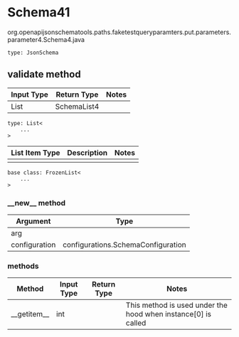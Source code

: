 # Schema41
org.openapijsonschematools.paths.faketestqueryparamters.put.parameters.parameter4.Schema4.java
```
type: JsonSchema
```

## validate method
| Input Type | Return Type | Notes |
| ---------- | ----------- | ----- |
| List<String> | SchemaList4 | |

```
type: List<
    ...
>
```
List Item Type | Description | Notes
-------------------- | ------------- | -------------
 |  |

```
base class: FrozenList<
    ...
>
```
### &lowbar;&lowbar;new&lowbar;&lowbar; method
Argument | Type
-------- | ------
arg      | 
configuration | configurations.SchemaConfiguration

### methods
Method | Input Type | Return Type | Notes
------ | ---------- | ----------- | ------
&lowbar;&lowbar;getitem&lowbar;&lowbar; | int |  | This method is used under the hood when instance[0] is called
